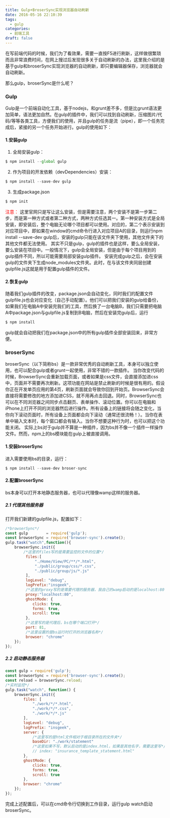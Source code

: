 ```yaml
---
title: Gulp+BroserSync实现浏览器自动刷新
date: 2016-05-16 22:10:39
tags:
  - gulp
categories:
  - 前端工具
draft: false
---
```

在写前端代码的时候，我们为了看效果，需要一直按F5进行刷新，这样做很繁琐而且非常浪费时间，在网上搜过后发现很多关于自动刷新的办法，这里我介绍的是基于gulp和broserSync实现浏览器的自动刷新，即只要编辑器保存，浏览器就会自动刷新。

<!--more-->

那么gulp，broserSync是什么呢？
### Gulp
Gulp是一个前端自动化工具，基于nodejs，和grunt差不多，但是比grunt语法更加简单，语法更加自然。在gulp的插件中，我们可以找到自动刷新，压缩图片/代码/等等各类工具，方便我们的使用，并且gulp的任务是流（pipe），即一个任务完成后，紧接的另一个任务开始进行。gulp的使用如下：
#### 1.安装gulp
1. 全局安装gulp：
```js
$ npm install --global gulp
```
2. 作为项目的开发依赖（devDependencies）安装：
```js
$ npm install --save-dev gulp
```
3. 生成package.json
```js
$ npm init
```

<font color=red>注意：</font>
这里官网只是写让这么安装，但是需要注意，两个安装不是第一步第二步，而是第一种方式或者第二种方式，两种方式任选其一。第一种安装方式是全局安装，即安装后，整个电脑无论哪个项目都可以使用。对应的，第二个表示安装到对应项目中，即如果在window的cmd命令行进入对应项目A的目录，则运行npm install --save-dev gulp后，安装的gulp只能在该文件夹下使用，其他文件夹下的其他文件都无法使用。
其实不只是gulp，gulp的插件也是这样，要么全局安装，要么安装在项目中。一般情况下，gulp会全局安装，但是由于每个项目用到的gulp插件不同，所以可能需要局部安装gulp插件。
安装完成gulp之后，会在安装gulp的文件夹下生成node_modules文件夹。此时，在与该文件夹同层创建gulpfile.js这就是用于配置gulp插件的文件。

#### 2.恢复gulp
随着我们gulp插件的改变，package.json会自动变化，同时我们的配置文件gulpfile.js也会对应变化（自己手动配置）。他们可以把我们安装的gulp给备份，如果我们在电脑A中安装完我们的工具，然后换了一台电脑B，我们只需要把电脑A中package.json与gulpfile.js复制到B电脑，然后在安装完gulp后，运行
```js
$ npm install
```
gulp就会自动把我们在package.json中的所有gulp插件全部安装回来，非常方便。
### broserSync
broserSync（以下简称bs）是一款非常优秀的自动刷新工具，本身可以独立使用，也可以配合gulp或者grunt一起使用，非常不错的一款插件。
当你改变代码的时候，BrowserSync会重新加载页面，或者如果是css文件，会直接添加进css中，页面并不需要再次刷新。这项功能在网站是禁止刷新的时候是很有用的。假设你正在开发单页应用的第4页，刷新页面就会导致你回到开始页。BrowserSync会直接将需要修改的地方添加进CSS，就不用再点击回退。同时，BrowserSync也可以在不同浏览器之间同步点击翻页、表单操作、滚动位置。你可以在电脑和iPhone上打开不同的浏览器然后进行操作。所有设备上的链接将会随之变化，当你向下滚动页面时，所有设备上页面都会向下滚动（通常还很流畅！）。当你在表单中输入文本时，每个窗口都会有输入。当你不想要这种行为时，也可以把这个功能关闭。
实际上bs对于gulp并不算是一种插件，因为bs并不像一个插件一样操作文件。然而，npm上的bs模块能在gulp上被直接调用。
#### 1.安装broserSync
进入需要使用bs的目录，运行：
```js
$ npm install --save-dev broser-sync
```
#### 2.配置broserSync
bs本身可以打开本地静态服务器，也可以代理像wamp这样的服务器。
##### 2.1 代理其他服务器
打开我们新建的gulpfile.js，配置如下：
```js
/*browserSync*/
const gulp        = require('gulp');
const browserSync = require('browser-sync').create();
gulp.task("watch",function(){
    browserSync.init({
        /*这里的files写的是需要监控的文件的位置*/
         files:[             
             "./Home/View/PC/**/*.html",
             "./public/group/css/*.css",
             "./public/group/js/*.js"
         ],
         logLevel: "debug",
         logPrefix:"insgeek",
         /*这里的proxy写的是需要代理的服务器，我自己的wamp启动的是localhost:80*/
         proxy:"localhost:80",
         ghostMode: {
	        clicks: true,
	        forms: true,
	        scroll: true
	     },
         /*这里写的是代理后，bs在哪个端口打开*/
         port: 81,
         /*这里设置的是bs运行时打开的浏览器名称*/
	     browser: "chrome"
    });
});
```
##### 2.2 启动静态服务器
```js
const gulp = require('gulp');
const browserSync = require('browser-sync').create();
const reload = browserSync.reload;
/*实时监控*/
gulp.task("watch", function() {
    browserSync.init({
        files: [
            "./work/*/*.html",
            "./work/*/*.css",
            "./work/*/*.js"
        ],
        logLevel: "debug",
        logPrefix: "insgeek",
        server: {
            /*这里写的是html文件相对于根目录所在的文件夹*/
            baseDir: "./work/statement"
            /*这里如果不写，默认启动的是index.html，如果是其他名字，需要这里写*/
            // index: "insurance_template_statement.html"
        },
        ghostMode: {
            clicks: true,
            forms: true,
            scroll: true
        },
        browser: "chrome"
    });
});
```
完成上述配置后，可以在cmd命令行切换到工作目录，运行gulp watch启动broserSync。
